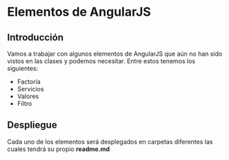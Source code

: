 Elementos de AngularJS
========================

Introducción
-------------

Vamos a trabajar con algunos elementos de AngularJS que aún no han sido vistos en las clases y podemos necesitar. Entre estos tenemos los siguientes:

* Factoría
* Servicios
* Valores
* Filtro

Despliegue
----------
Cada uno de los elementos será desplegados en carpetas diferentes las cuales tendrá su propio **readme.md** 